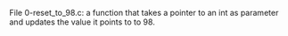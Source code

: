 File 0-reset_to_98.c: a function that takes a pointer to an int as parameter and updates the value it points to to 98.

